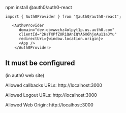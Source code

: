 npm install @auth0/auth0-react


```JSX
import { Auth0Provider } from '@auth0/auth0-react';
```


```JSX
   <Auth0Provider
      domain="dev-ebvwwchz4olpyt1p.us.auth0.com"
      clientId="2HsTXPfZUR1QAnIQYA6X6hjoAu11aJYu"
      redirectUri={window.location.origin}>
      <App />
    </Auth0Provider>
```

## It must be configured

(in auth0 web site)


Allowed callbacks URLs: http://localhost:3000

Allowed Logout URLs: http://localhost:3000

Allowed Web Origin: http://localhost:3000